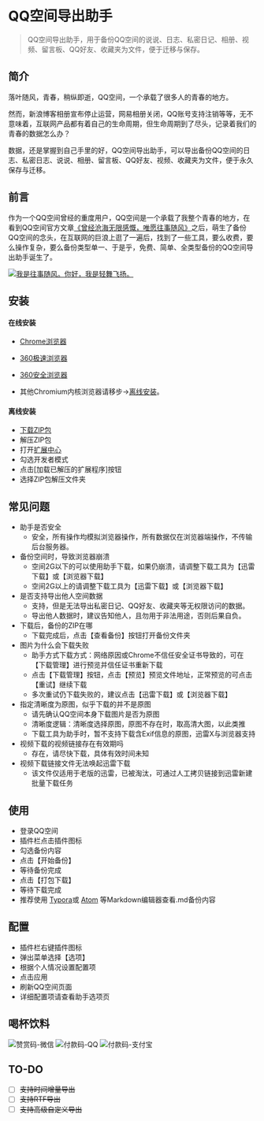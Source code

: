 # QQ空间导出助手

> QQ空间导出助手，用于备份QQ空间的说说、日志、私密日记、相册、视频、留言板、QQ好友、收藏夹为文件，便于迁移与保存。

## 简介

落叶随风，青春，稍纵即逝，QQ空间，一个承载了很多人的青春的地方。

然而，新浪博客相册宣布停止运营，网易相册关闭，QQ账号支持注销等等，无不意味着，互联网产品都有着自己的生命周期，但生命周期到了尽头，记录着我们的青春的数据怎么办？

数据，还是掌握到自己手里的好，QQ空间导出助手，可以导出备份QQ空间的日志、私密日志、说说、相册、留言板、QQ好友、视频、收藏夹为文件，便于永久保存与迁移。

## 前言
作为一个QQ空间曾经的重度用户，QQ空间是一个承载了我整个青春的地方，在看到QQ空间官方文章[《曾经沧海无限感慨，唯愿往事随风》](https://user.qzone.qq.com/20050606/blog/1559786793)之后，萌生了备份QQ空间的念头，在互联网的巨浪上逛了一遍后，找到了一些工具，要么收费，要么操作复杂，要么备份类型单一、于是乎，免费、简单、全类型备份的QQ空间导出助手诞生了。

[![我是往事随风。你好，我是轻舞飞扬。](https://i.loli.net/2020/05/05/OuxVbJ96WrzoSKR.gif)](https://v.qq.com/x/page/f08719wqfd0.html)

## 安装
#### 在线安装
- [Chrome浏览器](https://chrome.google.com/webstore/detail/aofadimegphfgllgjblddapiaojbglhf)

- [360极速浏览器](https://ext.chrome.360.cn/webstore/detail/dboplopmhoafmbcbmcecapkmcodhcegh)

- [360安全浏览器](https://ext.se.360.cn/webstore/detail/dboplopmhoafmbcbmcecapkmcodhcegh)

- 其他Chromium内核浏览器请移步->[离线安装](#离线安装)。

#### 离线安装
- [下载ZIP包](https://github.com/ShunCai/QZoneExport/releases/latest)
- 解压ZIP包
- 打开[扩展中心](chrome://extensions)
- 勾选开发者模式
- 点击[加载已解压的扩展程序]按钮
- 选择ZIP包解压文件夹

## 常见问题    
- 助手是否安全
    - 安全，所有操作均模拟浏览器操作，所有数据仅在浏览器端操作，不传输后台服务器。
- 备份空间时，导致浏览器崩溃
    - 空间2G以下的可以使用助手下载，如果仍崩溃，请调整下载工具为【迅雷下载】或【浏览器下载】
    - 空间2G以上的请调整下载工具为【迅雷下载】或【浏览器下载】
- 是否支持导出他人空间数据
    - 支持，但是无法导出私密日记、QQ好友、收藏夹等无权限访问的数据。
    - 导出他人数据时，建议告知他人，且勿用于非法用途，否则后果自负。
- 下载后，备份的ZIP在哪
    - 下载完成后，点击【查看备份】按钮打开备份文件夹
- 图片为什么会下载失败
    - 助手方式下载方式：网络原因或Chrome不信任安全证书导致的，可在【下载管理】进行预览并信任证书重新下载
    - 点击【下载管理】按钮，点击【预览】预览文件地址，正常预览的可点击【重试】继续下载
    - 多次重试仍下载失败的，建议点击【迅雷下载】或【浏览器下载】
- 指定清晰度为原图，似乎下载的并不是原图
    - 请先确认QQ空间本身下载图片是否为原图
    - 清晰度逻辑：清晰度选择原图，原图不存在时，取高清大图，以此类推
    - 下载工具为助手时，暂不支持下载含Exif信息的原图，迅雷X与浏览器支持
- 视频下载的视频链接存在有效期吗
    - 存在，请尽快下载，具体有效时间未知
- 视频下载链接文件无法唤起迅雷下载
    - 该文件仅适用于老版的迅雷，已被淘汰，可通过人工拷贝链接到迅雷新建批量下载任务


## 使用
- 登录QQ空间  
- 插件栏点击插件图标  
- 勾选备份内容  
- 点击【开始备份】
- 等待备份完成  
- 点击【打包下载】  
- 等待下载完成  
- 推荐使用 [Typora](https://www.typora.io/)或 [Atom](https://atom.io/) 等Markdown编辑器查看.md备份内容


## 配置
- 插件栏右键插件图标
- 弹出菜单选择【选项】  
- 根据个人情况设置配置项
- 点击应用
- 刷新QQ空间页面
- 详细配置项请查看助手选项页

## 喝杯饮料
![赞赏码-微信](https://i.loli.net/2020/01/29/AIBqo47U8dpmZNf.png)
![付款码-QQ](https://i.loli.net/2020/01/29/hoEDGxQKlWFRaJz.png)
![付款码-支付宝](https://i.loli.net/2020/01/29/altjL7kdhgV6vMw.png)

## TO-DO
- [ ] ~~支持时间增量导出~~
- [ ] ~~支持RTF导出~~
- [ ] ~~支持高级自定义导出~~
